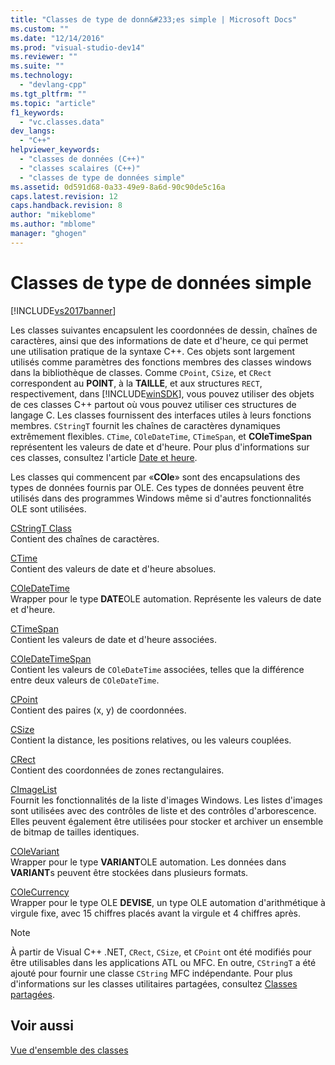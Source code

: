 ```yaml
---
title: "Classes de type de donn&#233;es simple | Microsoft Docs"
ms.custom: ""
ms.date: "12/14/2016"
ms.prod: "visual-studio-dev14"
ms.reviewer: ""
ms.suite: ""
ms.technology: 
  - "devlang-cpp"
ms.tgt_pltfrm: ""
ms.topic: "article"
f1_keywords: 
  - "vc.classes.data"
dev_langs: 
  - "C++"
helpviewer_keywords: 
  - "classes de données (C++)"
  - "classes scalaires (C++)"
  - "classes de type de données simple"
ms.assetid: 0d591d68-0a33-49e9-8a6d-90c90de5c16a
caps.latest.revision: 12
caps.handback.revision: 8
author: "mikeblome"
ms.author: "mblome"
manager: "ghogen"
---
```

# Classes de type de donn&#233;es simple
[!INCLUDE[vs2017banner](../assembler/inline/includes/vs2017banner.md)]

Les classes suivantes encapsulent les coordonnées de dessin, chaînes de caractères, ainsi que des informations de date et d'heure, ce qui permet une utilisation pratique de la syntaxe C\+\+.  Ces objets sont largement utilisés comme paramètres des fonctions membres des classes windows dans la bibliothèque de classes.  Comme `CPoint`, `CSize`, et `CRect` correspondent au **POINT**, à la **TAILLE**, et aux structures `RECT`, respectivement, dans [!INCLUDE[winSDK](../atl/includes/winsdk_md.md)], vous pouvez utiliser des objets de ces classes C\+\+ partout où vous pouvez utiliser ces structures de langage C.  Les classes fournissent des interfaces utiles à leurs fonctions membres.  `CStringT` fournit les chaînes de caractères dynamiques extrêmement flexibles.  `CTime`, `COleDateTime`, `CTimeSpan`, et **COleTimeSpan** représentent les valeurs de date et d'heure.  Pour plus d'informations sur ces classes, consultez l'article [Date et heure](../atl-mfc-shared/date-and-time.md).  
  
 Les classes qui commencent par «**COle**» sont des encapsulations des types de données fournis par OLE.  Ces types de données peuvent être utilisés dans des programmes Windows même si d'autres fonctionnalités OLE sont utilisées.  
  
 [CStringT Class](../atl-mfc-shared/reference/cstringt-class.md)  
 Contient des chaînes de caractères.  
  
 [CTime](../atl-mfc-shared/reference/ctime-class.md)  
 Contient des valeurs de date et d'heure absolues.  
  
 [COleDateTime](../atl-mfc-shared/reference/coledatetime-class.md)  
 Wrapper pour le type **DATE**OLE automation.  Représente les valeurs de date et d'heure.  
  
 [CTimeSpan](../atl-mfc-shared/reference/ctimespan-class.md)  
 Contient les valeurs de date et d'heure associées.  
  
 [COleDateTimeSpan](../atl-mfc-shared/reference/coledatetimespan-class.md)  
 Contient les valeurs de `COleDateTime` associées, telles que la différence entre deux valeurs de `COleDateTime`.  
  
 [CPoint](../atl-mfc-shared/reference/cpoint-class.md)  
 Contient des paires \(x, y\) de coordonnées.  
  
 [CSize](../atl-mfc-shared/reference/csize-class.md)  
 Contient la distance, les positions relatives, ou les valeurs couplées.  
  
 [CRect](../atl-mfc-shared/reference/crect-class.md)  
 Contient des coordonnées de zones rectangulaires.  
  
 [CImageList](../mfc/reference/cimagelist-class.md)  
 Fournit les fonctionnalités de la liste d'images Windows.  Les listes d'images sont utilisées avec des contrôles de liste et des contrôles d'arborescence.  Elles peuvent également être utilisées pour stocker et archiver un ensemble de bitmap de tailles identiques.  
  
 [COleVariant](../mfc/reference/colevariant-class.md)  
 Wrapper pour le type **VARIANT**OLE automation.  Les données dans **VARIANT**s peuvent être stockées dans plusieurs formats.  
  
 [COleCurrency](../mfc/reference/colecurrency-class.md)  
 Wrapper pour le type OLE **DEVISE**, un type OLE automation d'arithmétique à virgule fixe, avec 15 chiffres placés avant la virgule et 4 chiffres après.  
  
> [!NOTE]
>  À partir de Visual C\+\+ .NET, `CRect`, `CSize`, et `CPoint` ont été modifiés pour être utilisables dans les applications ATL ou MFC.  En outre, `CStringT` a été ajouté pour fournir une classe `CString` MFC indépendante.  Pour plus d'informations sur les classes utilitaires partagées, consultez [Classes partagées](../atl-mfc-shared/atl-mfc-shared-classes.md).  
  
## Voir aussi  
 [Vue d'ensemble des classes](../mfc/class-library-overview.md)